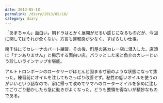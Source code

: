 ```yaml
---
date: 2013-05-18
permalink: /diary/2013/05/18/
category: diary
---
```


「あまちゃん」面白い。朝ドラはとかく展開がだるい感じになるものだが、今回に関してはそれが全くない。方言も違和感が少なく、すばらしい仕事。

南千住にてセレーナのパート練習。その後、町屋の某カレー店に潜入した。店頭に「ナンありません」と掲示する面白い店。パラッとした米と魚介のカレーという珍しいラインナップを堪能。

アルトトロンボーンのロータリーがほとんど固まる寸前のような状態になって焦った。練習前にオイルを注してもさっぱり改善せず。粘性の低いオイルを使うのがいいという話なので、家に帰って改めてヤマハのローターオイルを多めに注してごりごり動かしたら急に動きがよくなった。どうも要領を得ないが精妙なものである。